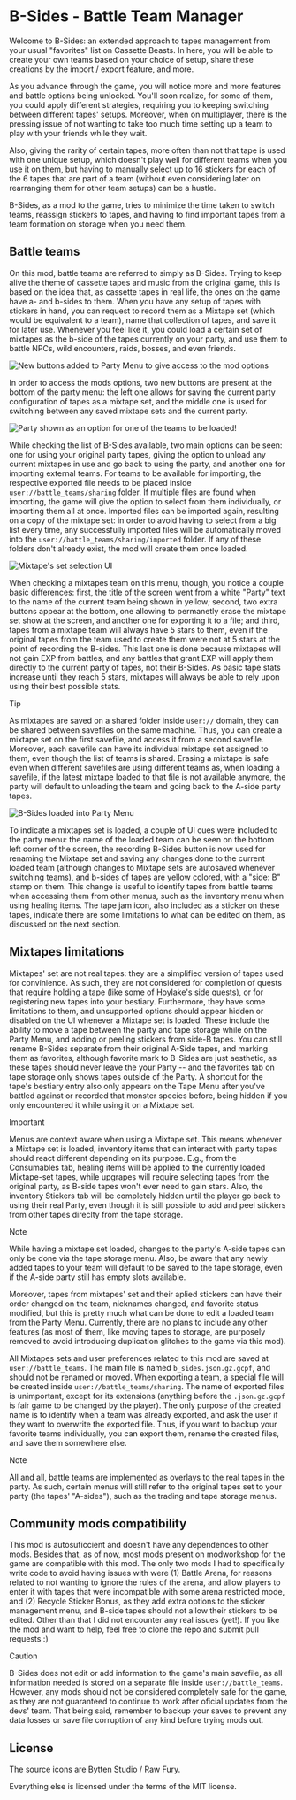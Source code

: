 # B-Sides - Battle Team Manager
Welcome to B-Sides: an extended approach to tapes management from your usual "favorites" list on Cassette Beasts. In here, you will be able to create your own teams based on your choice of setup, share these creations by the import / export feature, and more.

As you advance through the game, you will notice more and more features and battle options being unlocked. You'll soon realize, for some of them, you could apply different strategies, requiring you to keeping switching between different tapes' setups. Moreover, when on multiplayer, there is the pressing issue of not wanting to take too much time setting up a team to play with your friends while they wait.

Also, giving the rarity of certain tapes, more often than not that tape is used with one unique setup, which doesn't play well for different teams when you use it on them, but having to manually select up to 16 stickers for each of the 6 tapes that are part of a team (without even considering later on rearranging them for other team setups) can be a hustle.

B-Sides, as a mod to the game, tries to minimize the time taken to switch teams, reassign stickers to tapes, and having to find important tapes from a team formation on storage when you need them.

## Battle teams
On this mod, battle teams are referred to simply as B-Sides. Trying to keep alive the theme of cassette tapes and music from the original game, this is based on the idea that, as cassette tapes in real life, the ones on the game have a- and b-sides to them. When you have any setup of tapes with stickers in hand, you can request to record them as a Mixtape set (which would be equivalent to a team), name that collection of tapes, and save it for later use. Whenever you feel like it, you could load a certain set of mixtapes as the b-side of the tapes currently on your party, and use them to battle NPCs, wild encounters, raids, bosses, and even friends. 

![New buttons added to Party Menu to give access to the mod options](/.screenshots/party_menu.png)

In order to access the mods options, two new buttons are present at the bottom of the party menu: the left one allows for saving the current party configuration of tapes as a mixtape set, and the middle one is used for switching between any saved mixtape sets and the current party.

![Party shown as an option for one of the teams to be loaded](/.screenshots/bt_selection_menu_party.png)!

While checking the list of B-Sides available, two main options can be seen: one for using your original party tapes, giving the option to unload any current mixtapes in use and go back to using the party, and another one for importing external teams. For teams to be available for importing, the respective exported file needs to be placed inside `user://battle_teams/sharing` folder. If multiple files are found when importing, the game will give the option to select from them individually, or importing them all at once. Imported files can be imported again, resulting on a copy of the mixtape set: in order to avoid having to select from a big list every time, any successfully imported files will be automatically moved into the `user://battle_teams/sharing/imported` folder. If any of these folders don't already exist, the mod will create them once loaded.

![Mixtape's set selection UI](/.screenshots/bt_selection_menu.png)

When checking a mixtapes team on this menu, though, you notice a couple basic differences: first, the title of the screen went from a white "Party" text to the name of the current team being shown in yellow; second, two extra buttons appear at the bottom, one allowing to permanetly erase the mixtape set show at the screen, and another one for exporting it to a file; and third, tapes from a mixtape team will always have 5 stars to them, even if the original tapes from the team used to create them were not at 5 stars at the point of recording the B-sides. This last one is done because mixtapes will not gain EXP from battles, and any battles that grant EXP will apply them directly to the current party of tapes, not their B-Sides. As basic tape stats increase until they reach 5 stars, mixtapes will always be able to rely upon using their best possible stats.

> [!TIP]
> As mixtapes are saved on a shared folder inside `user://` domain, they can be shared between savefiles on the same machine. Thus, you can create a mixtape set on the first savefile, and access it from a second savefile. Moreover, each savefile can have its individual mixtape set assigned to them, even though the list of teams is shared. Erasing a mixtape is safe even when different savefiles are using different teams as, when loading a savefile, if the latest mixtape loaded to that file is not available anymore, the party will default to unloading the team and going back to the A-side party tapes.

![B-Sides loaded into Party Menu](/.screenshots/party_menu_loaded_bsides.png)

To indicate a mixtapes set is loaded, a couple of UI cues were included to the party menu: the name of the loaded team can be seen on the bottom left corner of the screen, the recording B-Sides button is now used for renaming the Mixtape set and saving any changes done to the current loaded team (although changes to Mixtape sets are autosaved whenever switching teams), and b-sides of tapes are yellow colored, with a "side: B" stamp on them. This change is useful to identify tapes from battle teams when accessing them from other menus, such as the inventory menu when using healing items. The tape jam icon, also included as a sticker on these tapes, indicate there are some limitations to what can be edited on them, as discussed on the next section.

## Mixtapes limitations
Mixtapes' set are not real tapes: they are a simplified version of tapes used for convinience. As such, they are not considered for completion of quests that require holding a tape (like some of Hoylake's side quests), or for registering new tapes into your bestiary. Furthermore, they have some limitations to them, and unsupported options should appear hidden or disabled on the UI whenever a Mixtape set is loaded. These include the ability to move a tape between the party and tape storage while on the Party Menu, and adding or peeling stickers from side-B tapes. You can still rename B-Sides separate from their original A-Side tapes, and marking them as favorites, although favorite mark to B-Sides are just aesthetic, as these tapes should never leave the your Party -- and the favorites tab on tape storage only shows tapes outside of the Party. A shortcut for the tape's bestiary entry also only appears on the Tape Menu after you've battled against or recorded that monster species before, being hidden if you only encountered it while using it on a Mixtape set.

> [!IMPORTANT]
> Menus are context aware when using a Mixtape set. This means whenever a Mixtape set is loaded, inventory items that can interact with party tapes should react different depending on its purpose. E.g., from the Consumables tab, healing items will be applied to the currently loaded Mixtape-set tapes, while upgrapes will require selecting tapes from the original party, as B-side tapes won't ever need to gain stars. Also, the inventory Stickers tab will be completely hidden until the player go back to using their real Party, even though it is still possible to add and peel stickers from other tapes direclty from the tape storage.

> [!NOTE]
> While having a mixtape set loaded, changes to the party's A-side tapes can only be done via the tape storage menu. Also, be aware that any newly added tapes to your team will default to be saved to the tape storage, even if the A-side party still has empty slots available.

Moreover, tapes from mixtapes' set and their aplied stickers can have their order changed on the team, nicknames changed, and favorite status modified, but this is pretty much what can be done to edit a loaded team from the Party Menu. Currently, there are no plans to include any other features (as most of them, like moving tapes to storage, are purposely removed to avoid introducing duplication glitches to the game via this mod).

All Mixtapes sets and user preferences related to this mod are saved at `user://battle_teams`. The main file is named `b_sides.json.gz.gcpf`, and should not be renamed or moved. When exporting a team, a special file will be created inside `user://battle_teams/sharing`. The name of exported files is unimportant, except for its extensions (anything before the `.json.gz.gcpf` is fair game to be changed by the player). The only purpose of the created name is to identify when a team was already exported, and ask the user if they want to overwrite the exported file. Thus, if you want to backup your favorite teams individually, you can export them, rename the created files, and save them somewhere else.

> [!NOTE]
> All and all, battle teams are implemented as overlays to the real tapes in the party. As such, certain menus will still refer to the original tapes set to your party (the tapes' "A-sides"), such as the trading and tape storage menus.

## Community mods compatibility
This mod is autosuficcient and doesn't have any dependences to other mods. Besides that, as of now, most mods present on modworkshop for the game are compatible with this mod. The only two mods I had to specifically write code to avoid having issues with were (1) Battle Arena, for reasons related to not wanting to ignore the rules of the arena, and allow players to enter it with tapes that were incompatible with some arena restricted mode, and (2) Recycle Sticker Bonus, as they add extra options to the sticker management menu, and B-side tapes should not allow their stickers to be edited. Other than that I did not encounter any real issues (yet!). If you like the mod and want to help, feel free to clone the repo and submit pull requests :)

> [!CAUTION]
> B-Sides does not edit or add information to the game's main savefile, as all information needed is stored on a separate file inside `user://battle_teams`. However, any mods should not be considered completely safe for the game, as they are not guaranteed to continue to work after oficial updates from the devs' team. That being said, remember to backup your saves to prevent any data losses or save file corruption of any kind before trying mods out.

## License
The source icons are Bytten Studio / Raw Fury.

Everything else is licensed under the terms of the MIT license.
